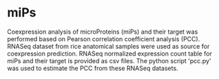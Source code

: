# miPs
Coexpression analysis of microProteins (miPs) and their target was performed based on Pearson correlation coefficient analysis (PCC). RNASeq dataset from rice anatomical samples were used as source for coexpression prediction. RNASeq normalized expression count table for miPs and their target is provided as csv files. The python script 'pcc.py' was used to estimate the PCC from these RNASeq datasets.

